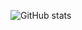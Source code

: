 ![GitHub stats](https://github-readme-stats.vercel.app/api?username=mark-bt&show_icons=true&count_private=true&token=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)
